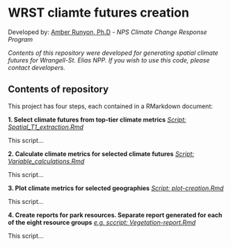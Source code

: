 # WRST cliamte futures creation
Developed by: [Amber Runyon, Ph.D](amber_runyon@nps.gov) - *NPS Climate Change Response Program*

*Contents of this repository were developed for generating spatial climate futures for Wrangell-St. Elias NPP. If you wish to use this code, please contact developers.*

## Contents of repository

This project has four steps, each contained in a RMarkdown document:

**1. Select climate futures from top-tier climate metrics**
[*Script: Spatial_T1_extraction.Rmd*](https://github.com/nationalparkservice/WRST-climate-futures/blob/main/Spatial_T1_extraction.Rmd)

This script...

**2. Calculate climate metrics for selected climate futures**
[*Script: Variable_calculations.Rmd*](https://github.com/nationalparkservice/WRST-climate-futures/blob/main/Variable_calculations.Rmd)


This script...

**3. Plot climate metrics for selected geographies**
[*Script: plot-creation.Rmd*](https://github.com/nationalparkservice/WRST-climate-futures/blob/main/plot-creation.Rmd.Rmd)


This script...


**4. Create reports for park resources. Separate report generated for each of the eight resource groups**
[*e.g. sccript: Vegetation-report.Rmd*](https://github.com/nationalparkservice/WRST-climate-futures/blob/main/Vegetation-report.Rmd)

This script...
